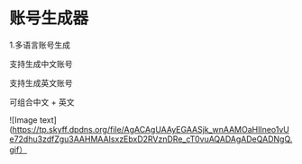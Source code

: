 # 账号生成器

1.多语言账号生成

支持生成中文账号

支持生成英文账号

可组合中文 + 英文


![Image text](https://tp.skyff.dpdns.org/file/AgACAgUAAyEGAASjk_wnAAMOaHIlneo1vUe72dhu3zdfZgu3AAHMAAIsxzEbxD2RVznDRe_cT0vuAQADAgADeQADNgQ.gif）
